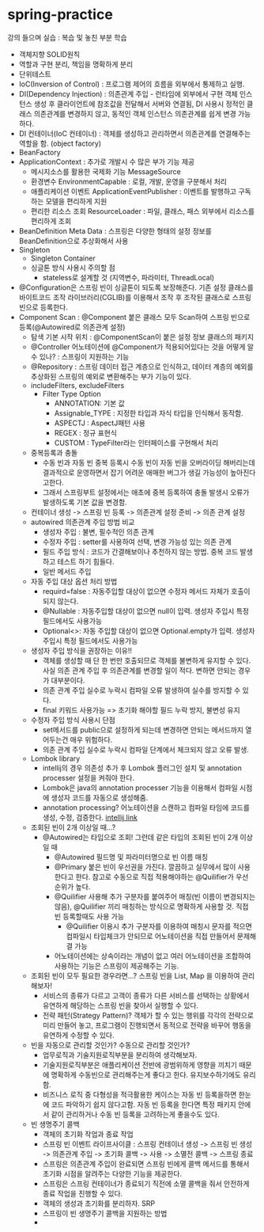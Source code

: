 # spring-practice
강의 들으며 실습 : 복습 및 놓친 부분 학습

- 객체지향 SOLID원칙
- 역할과 구현 분리, 책임을 명확하게 분리
- 단위테스트
- IoC(Inversion of Control) : 프로그램 제어의 흐름을 외부에서 통제하고 실행.
- DI(Dependency Injection) : 의존관계 주입 - 런타임에 외부에서 구현 객체 인스턴스 생성 후 클라이언트에 참조값을 전달해서 서버와 연결됨, DI 사용시 정적인 클래스 의존관계를 변경하지 않고, 동적인 객체 인스턴스 의존관계를 쉽게 변경 가능하다. 
- DI 컨테이너(IoC 컨테이너) : 객체를 생성하고 관리하면서 의존관계를 연결해주는 역할을 함. (object factory)
- BeanFactory
- ApplicationContext : 추가로 개발시 수 많은 부가 기능 제공
  - 메시지소스를 활용한 국제화 기능 MessageSource
  - 환경변수 EnvironmentCapable : 로컬, 개발, 운영을 구분해서 처리
  - 애플리케이션 이벤트 ApplicationEventPublisher : 이벤트를 발행하고 구독하는 모델을 편리하게 지원
  - 편리한 리소스 조회 ResourceLoader : 파일, 클래스, 패스 외부에서 리소스를 편리하게 조회
- BeanDefinition Meta Data : 스프링은 다양한 형태의 설정 정보를 BeanDefinition으로 추상화해서 사용
- Singleton
  - Singleton Container
  - 싱글톤 방식 사용시 주의할 점
    - stateless로 설계할 것 (지역변수, 파라미터, ThreadLocal)
- @Configuration은 스프링 빈이 싱글톤이 되도록 보장해준다. 기존 설정 클래스를 바이트코드 조작 라이브러리(CGLIB)를 이용해서 조작 후 조작된 클래스로 스프링 빈으로 등록한다.
- Component Scan : @Component 붙은 클래스 모두 Scan하여 스프링 빈으로 등록(@Autowired로 의존관계 설정)
  - 탐색 기본 시작 위치 : @ComponentScan이 붙은 설정 정보 클래스의 패키지
  - @Controller 어노테이션에 @Component가 적용되어있다는 것을 어떻게 알 수 있나? : 스프링이 지원하는 기능 
  - @Repository : 스프링 데이터 접근 계층으로 인식하고, 데이터 계층의 예외를 추상화된 스프링의 예외로 변환해주는 부가 기능이 있다.
  - includeFilters, excludeFilters
    - Filter Type Option
      - ANNOTATION: 기본 값
      - Assignable_TYPE : 지정한 타입과 자식 타입을 인식해서 동작함. 
      - ASPECTJ : AspectJ패턴 사용
      - REGEX : 정규 표현식
      - CUSTOM : TypeFilter라는 인터페이스를 구현해서 처리
  - 중복등록과 충돌
    - 수동 빈과 자동 빈 중복 등록시 수동 빈이 자동 빈을 오버라이딩 해버리는데 결과적으로 운영하면서 잡기 어려운 애매한 버그가 생길 가능성이 높아진다고한다.
    - 그래서 스프링부트 설정에서는 애초에 중복 등록하여 충돌 발생시 오류가 발생하도록 기본 값을 변경함.
  - 컨테이너 생성 -> 스프링 빈 등록 -> 의존관계 설정 준비 -> 의존 관계 설정
  - autowired 의존관계 주입 방법 비교
    - 생성자 주입 : 불변, 필수적인 의존 관계
    - 수정자 주입 : setter를 사용하여 선택, 변경 가능성 있는 의존 관계
    - 필드 주입 방식 : 코드가 간결해보이나 추천하지 않는 방법. 중복 코드 발생하고 테스트 하기 힘들다.
    - 일반 메서드 주입
  - 자동 주입 대상 옵션 처리 방법
    - requird=false : 자동주입할 대상이 없으면 수정자 메서드 자체가 호출이 되지 않는다.
    - @Nullable : 자동주입할 대상이 없으면 null이 입력. 생성자 주입시 특정 필드에서도 사용가능 
    - Optional<>: 자동 주입할 대상이 없으면 Optional.empty가 입력. 생성자 주입시 특정 필드에서도 사용가능
  - 생성자 주입 방식을 권장하는 이유!! 
    - 객체를 생성할 때 단 한 번만 호출되므로 객체를 불변하게 유지할 수 있다. 사실 의존 관계 주입 후 의존관계를 변경할 일이 적다. 변하면 안되는 경우가 대부분이다.
    - 의존 관계 주입 실수로 누락시 컴파일 오류 발생하여 실수를 방지할 수 있다.
    - final 키워드 사용가능 => 초기화 해야할 필드 누락 방지, 불변성 유지 
  - 수정자 주입 방식 사용시 단점
    - set메서드를 public으로 설정하게 되는데 변경하면 안되는 메서드까지 열어두는건 매우 위험하다.
    - 의존 관계 주입 실수로 누락시 컴파일 단계에서 체크되지 않고 오류 발생.
  - Lombok library
    - intellij의 경우 의존성 추가 후 Lombok 플러그인 설치 및 annotation processer 설정을 켜줘야 한다. 
    - Lombok은 java의 annotation processer 기능을 이용해서 컴파일 시점에 생성자 코드를 자동으로 생성해줌.
    - annotation processing? 어노테이션을 스캔하고 컴파일 타임에 코드를 생성, 수정, 검증한다. [intellij link](https://www.jetbrains.com/help/idea/annotation-processors-support.html)
  - 조회된 빈이 2개 이상일 때...?
    - @Autowired는 타입으로 조회! 그런데 같은 타입의 조회된 빈이 2개 이상일 때 
      - @Autowired 필드명 및 파라미터명으로 빈 이름 매칭
      - @Primary 붙은 빈이 우선권을 가진다.  깔끔하고 실무에서 많이 사용한다고 한다. 참고로 수동으로 직접 적용해야하는 @Quilifier가 우선 순위가 높다. 
      - @Quilifier 사용해 추가 구분자를 붙여주어 매칭(빈 이름이 변경되지는 않음), @Quilifier 끼리 매칭하는 방식으로 명확하게 사용할 것. 직접 빈 등록할때도 사용 가능
        - @Quilifier 이용시 추가 구분자를 이용하여 매칭시 문자를 적으면 컴파일시 타입체크가 안되므로 어노테이션을 직접 만들어서 문제해결 가능
      - 어노테이션에는 상속이라는 개념이 없고 여러 어노테이션을 조합하여 사용하는 기능은 스프링이 제공해주는 기능.
  - 조회된 빈이 모두 필요한 경우라면...? 스프링 빈을 List, Map 을 이용하여 관리해보자!
    - 서비스의 종류가 다르고 고객이 종류가 다른 서비스를 선택하는 상황에서 유연하게 해당하는 스프링 빈을 찾아서 실행할 수 있다.
    - 전략 패턴(Strategy Pattern)? 객체가 할 수 있는 행위를 각각의 전략으로 미리 만들어 놓고, 프로그램이 진행되면서 동적으로 전략을 바꾸어 행동을 유연하게 수정할 수 있다.
  - 빈을 자동으로 관리할 것인가? 수동으로 관리할 것인가? 
    - 업무로직과 기술지원로직부분을 분리하여 생각해보자.
    - 기술지원로직부분은 애플리케이션 전반에 광범위하게 영향을 끼치기 때문에 명확하게 수동빈으로 관리해주는게 좋다고 한다. 유지보수하기에도 유리함.
    - 비즈니스 로직 중 다형성을 적극활용한 케이스는 자동 빈 등록을하면 한눈에 코드 파악하기 쉽지 않다고함. 자동 빈 등록을 한다면 특정 패키지 안에서 같이 관리하거나 수동 빈 등록을 고려하는게 좋을수도 있다.
  - 빈 생명주기 콜백
    - 객체의 초기화 작업과 종료 작업
    - 스프링 빈 이벤트 라이프사이클 : 스프링 컨테이너 생성 -> 스프링 빈 생성 -> 의존관계 주입 -> 초기화 콜백 -> 사용 -> 소멸전 콜백 -> 스프링 종료
    - 스프링은 의존관계 주입이 완료되면 스프링 빈에게 콜백 메서드를 통해서 초기화 시점을 알려주는 다양한 기능을 제공한다. 
    - 스프링은 스프링 컨테이너가 종료되기 직전에 소멸 콜백을 줘서 안전하게 종료 작업을 진행할 수 있다. 
    - 객체의 생성과 초기화를 분리하자. SRP
    - 스프링이 빈 생명주기 콜백을 지원하는 방법
    -
  

    